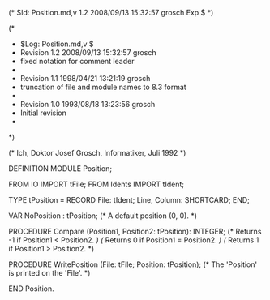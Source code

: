 (* $Id: Position.md,v 1.2 2008/09/13 15:32:57 grosch Exp $ *)

(*
 * $Log: Position.md,v $
 * Revision 1.2  2008/09/13 15:32:57  grosch
 * fixed notation for comment leader
 *
 * Revision 1.1  1998/04/21 13:21:19  grosch
 * truncation of file and module names to 8.3 format
 *
 * Revision 1.0  1993/08/18  13:23:56  grosch
 * Initial revision
 *
 *)

(* Ich, Doktor Josef Grosch, Informatiker, Juli 1992 *)

DEFINITION MODULE Position;

FROM IO		IMPORT tFile;
FROM Idents	IMPORT tIdent;

TYPE	  tPosition	= RECORD File: tIdent; Line, Column: SHORTCARD; END;

VAR	  NoPosition	: tPosition;
			(* A default position (0, 0).			*)

PROCEDURE Compare	(Position1, Position2: tPosition): INTEGER;
			(* Returns -1 if Position1 < Position2.		*)
			(* Returns  0 if Position1 = Position2.		*)
			(* Returns  1 if Position1 > Position2.		*)

PROCEDURE WritePosition	(File: tFile; Position: tPosition);
			(* The 'Position' is printed on the 'File'.	*)

END Position.
